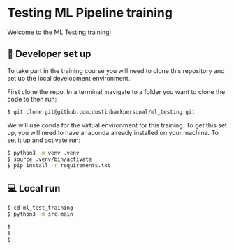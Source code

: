 # Testing ML Pipeline training

Welcome to the ML Testing training!

## :wrench: Developer set up

To take part in the training course you will need to clone this repository and set up the local development environment.

First clone the repo. In a terminal, navigate to a folder you want to clone the code to then run:

```bash
$ git clone git@github.com:dustinbaekpersonal/ml_testing.git
```

We will use conda for the virtual environment for this training. To get this set up, you will need to have anaconda already installed on your machine. To set it up and activate run:

```bash
$ python3 -m venv .venv
$ source .venv/bin/activate
$ pip install -r requirements.txt
```

## :computer: Local run


```bash
$ cd ml_test_training
$ python3 -m src.main
```


```bash
$
$
$
```
